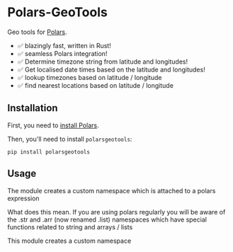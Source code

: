 # Polars-GeoTools

Geo tools for [Polars](https://www.pola.rs/).

- ✅ blazingly fast, written in Rust!
- ✅ seamless Polars integration!
- ✅ Determine timezone string from latitude and longitudes!
- ✅ Get localised date times based on the latitude and longitudes!
- ✅ lookup timezones based on latitude / longitude
- ✅ find nearest locations based on latitude / longitude





Installation
------------

First, you need to [install Polars](https://pola-rs.github.io/polars/user-guide/installation/).

Then, you'll need to install `polarsgeotools`:
```console
pip install polarsgeotools
```

Usage
-------------
The module creates a custom namespace which is attached to a polars expression

What does this mean. If you are using polars regularly you will be aware of the .str and .arr 
(now renamed .list) namespaces which have special functions related to string and arrays / lists

This module creates a custom namespace 

